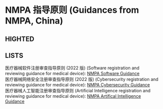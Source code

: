 # NMPA 指导原则 (Guidances from NMPA, China)
## HIGHTED


## LISTS
医疗器械软件注册审查指导原则 (2022 版) (Software registration and reviewing guidance for medical device): [NMPA Software Guidance](https://github.com/DIJUNLIAO/RykLiaoStandardPool.github.io/blob/main/Guidances/China/NMPA%20Guidances/01_%E5%8C%BB%E7%96%97%E5%99%A8%E6%A2%B0%E8%BD%AF%E4%BB%B6%E6%B3%A8%E5%86%8C%E5%AE%A1%E6%9F%A5%E6%8C%87%E5%AF%BC%E5%8E%9F%E5%88%992022.pdf) <br>
医疗器械网络安全注册审查指导原则 (2022 版) (Cybersecurity registration and reviewing guidance for medical device): [NMPA Cybersecurity Guidance](https://github.com/DIJUNLIAO/RykLiaoStandardPool.github.io/blob/main/Guidances/China/NMPA%20Guidances/02_%E5%8C%BB%E7%96%97%E5%99%A8%E6%A2%B0%E7%BD%91%E7%BB%9C%E5%AE%89%E5%85%A8%E6%B3%A8%E5%86%8C%E5%AE%A1%E6%9F%A5%E6%8C%87%E5%AF%BC%E5%8E%9F%E5%88%992022.pdf) <br>
医疗器械人工智能注册审查指导原则 (Artificial Intelligence registration and reviewing guidance for medical device): [NMPA Artifical Intelligence Guidance](https://github.com/DIJUNLIAO/RykLiaoStandardPool.github.io/blob/main/Guidances/China/NMPA%20Guidances/03_%E4%BA%BA%E5%B7%A5%E6%99%BA%E8%83%BD%E5%8C%BB%E7%96%97%E5%99%A8%E6%A2%B0%E6%B3%A8%E5%86%8C%E5%AE%A1%E6%9F%A5%E6%8C%87%E5%AF%BC%E5%8E%9F%E5%88%99.pdf)
